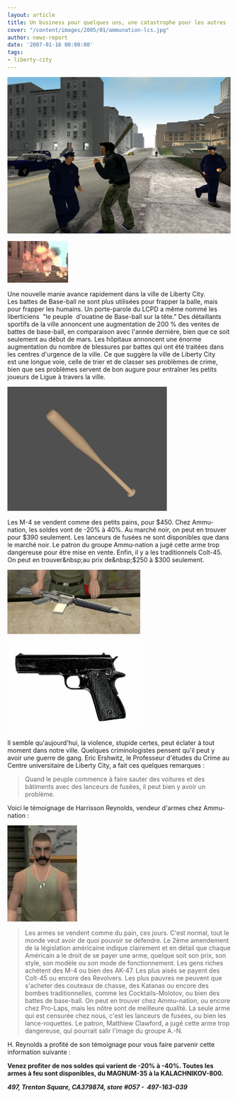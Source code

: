 ```yaml
---
layout: article
title: Un business pour quelques uns, une catastrophe pour les autres
cover: "/content/images/2005/01/ammunation-lcs.jpg"
author: newz-report
date: '2007-01-16 00:00:00'
tags:
- liberty-city
---
```


![](  /content/images/2005/01/bataille-baseball.jpg)

![L'incident du lanceur de fusée de la semaine dernière à Trenton, une photo exclusive, a été suivi par une nouvelle éruption de perturbations dans la ville.](  /content/images/2005/01/attaque-lance-roquette.jpg)

Une nouvelle manie avance rapidement&nbsp;dans la ville de Liberty City. Les&nbsp;battes de Base-ball ne sont plus utilisées pour frapper la balle, mais pour frapper&nbsp;les humains. Un porte-parole&nbsp;du LCPD&nbsp;a&nbsp;même nommé les liberticiens&nbsp;&nbsp;"le peuple &nbsp;d'ouatine de Base-ball sur la tête." Des détaillants sportifs de la ville annoncent une augmentation de 200 % des ventes de battes de base-ball, en comparaison avec l'année dernière, bien que ce soit seulement au début de mars.&nbsp;Les hôpitaux&nbsp;annoncent une énorme augmentation du nombre de blessures&nbsp;par battes qui ont été traitées dans les centres d'urgence de la ville.&nbsp;Ce que suggère la ville de Liberty City est&nbsp;une longue voie, celle de trier et de classer&nbsp;ses problèmes de crime, bien que ses problèmes servent de bon augure pour entraîner les&nbsp;petits joueurs de Ligue à travers la ville.

![L'arme du Liberticien primaire.](  /content/images/2005/01/batte-de-baseball.jpg)

Les&nbsp;M-4 se vendent comme des petits pains, pour $450. Chez Ammu-nation, les soldes vont de -20% à 40%. Au marché noir, on peut en trouver pour $390 seulement. Les lanceurs de fusées ne sont disponibles que dans le marché noir. Le patron du groupe Ammu-nation a jugé cette arme trop dangereuse pour être mise en vente. Enfin, il y a les traditionnels Colt-45. On peut en trouver&nbsp;au prix de&nbsp;$250 à $300 seulement.

![Le célèbre M-4, disponible chez Ammu-nation](  /content/images/2005/01/M4.jpg)

![Le Colt-45](  /content/images/2005/01/colt-45.jpg)

Il semble qu'aujourd'hui, la violence, stupide certes,&nbsp;peut&nbsp;éclater à tout moment dans notre ville. Quelques criminologistes pensent qu'il peut y avoir une guerre de gang. Eric Ershwitz, le Professeur d'études du Crime&nbsp;au Centre universitaire de Liberty City, a fait ces quelques&nbsp;remarques :

> Quand le peuple commence à faire sauter des voitures et des bâtiments avec des lanceurs de fusées, il peut bien y avoir un problème.

Voici le témoignage de Harrisson Reynolds, vendeur d'armes chez Ammu-nation :

![](  /content/images/2005/01/ammu-nation-vendeur.jpg)

> Les armes se vendent comme du pain, ces jours. C'est normal, tout le monde veut avoir de quoi pouvoir se défendre. Le 2ème amendement de la législation américaine indique clairement et en détail que chaque Américain a le droit de se payer une arme, quelque soit son prix, son style, son modèle ou son mode de fonctionnement. Les gens riches achètent des M-4 ou bien des AK-47. Les plus aisés se payent des Colt-45 ou encore des Revolvers. Les plus pauvres ne peuvent que s'acheter des couteaux de chasse, des Katanas ou encore des bombes traditionnelles, comme les Cocktails-Molotov, ou bien des battes de base-ball. On peut en trouver chez Ammu-nation, ou encore chez Pro-Laps, mais les nôtre sont de meilleure qualité. La seule arme qui est censurée chez nous, c'est les lanceurs de fusées, ou bien les lance-roquettes. Le patron, Matthiew Clawford, a jugé cette arme trop dangereuse, qui pourrait salir l'image du groupe A.-N.

H. Reynolds a profité de son témoignage pour vous faire parvenir cette information suivante :

**Venez profiter de nos soldes qui varient de -20% à -40%. Toutes les armes à feu sont disponibles, du MAGNUM-35 à la KALACHNIKOV-800.**

**_497, Trenton Square, CA379874, store #057 - &nbsp;497-163-039_**

<!--kg-card-end: markdown-->

